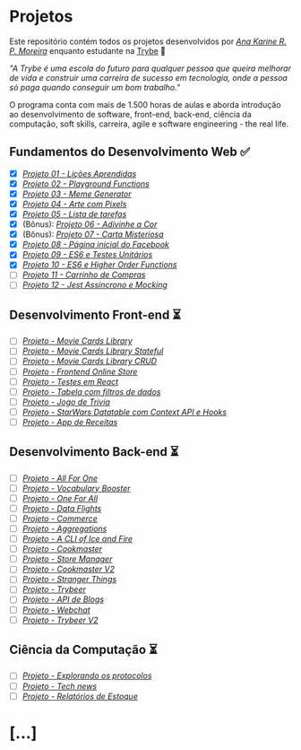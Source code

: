 # Projetos

Este repositório contém todos os projetos desenvolvidos por _[Ana Karine R. P. Moreira](https://www.linkedin.com/in/moreirakarine/)_ enquanto estudante na [Trybe](https://www.betrybe.com/) :rocket:

_"A Trybe é uma escola do futuro para qualquer pessoa que queira melhorar de vida e construir uma carreira de sucesso em tecnologia, onde a pessoa só paga quando conseguir um bom trabalho."_

O programa conta com mais de 1.500 horas de aulas e aborda introdução ao desenvolvimento de software, front-end, back-end, ciência da computação, soft skills, carreira, agile e software engineering - the real life.

## Fundamentos do Desenvolvimento Web :white_check_mark:

- [x] _[Projeto 01 - Lições Aprendidas](https://github.com/ana-karine/trybe-projects/tree/master/intro-dev-web/p1_lessons-learned)_
- [x] _[Projeto 02 - Playground Functions](https://github.com/ana-karine/trybe-projects/tree/master/intro-dev-web/p2_playground-functions)_
- [x] _[Projeto 03 - Meme Generator](https://github.com/ana-karine/trybe-projects/tree/master/intro-dev-web/p3_meme-generator)_
- [x] _[Projeto 04 - Arte com Pixels](https://github.com/ana-karine/trybe-projects/tree/master/intro-dev-web/p4_pixels-art)_
- [x] _[Projeto 05 - Lista de tarefas](https://github.com/ana-karine/trybe-projects/tree/master/intro-dev-web/p5_todo-list)_
- [x]  (Bônus): _[Projeto 06 - Adivinhe a Cor](https://github.com/ana-karine/trybe-projects/tree/master/intro-dev-web/p6_color-guess)_
- [x]  (Bônus): _[Projeto 07 - Carta Misteriosa](https://github.com/ana-karine/trybe-projects/tree/master/intro-dev-web/p7_mistery-letter)_
- [x] _[Projeto 08 - Página inicial do Facebook](https://github.com/ana-karine/trybe-projects/tree/master/intro-dev-web/p8_facebook)_
- [x] _[Projeto 09 - ES6 e Testes Unitários](https://github.com/ana-karine/trybe-projects/tree/master/intro-dev-web/p9_unit-tests)_
- [x] _[Projeto 10 - ES6 e Higher Order Functions](https://github.com/ana-karine/trybe-projects/tree/master/intro-dev-web/p10_zoo)_
- [ ] _[Projeto 11 - Carrinho de Compras]()_
- [ ] _[Projeto 12 - Jest Assíncrono e Mocking]()_

## Desenvolvimento Front-end :hourglass_flowing_sand:

- [ ] _[Projeto - Movie Cards Library]()_
- [ ] _[Projeto - Movie Cards Library Stateful]()_
- [ ] _[Projeto - Movie Cards Library CRUD]()_
- [ ] _[Projeto - Frontend Online Store]()_
- [ ] _[Projeto - Testes em React]()_
- [ ] _[Projeto - Tabela com filtros de dados]()_
- [ ] _[Projeto - Jogo de Trivia]()_
- [ ]  _[Projeto - StarWars Datatable com Context API e Hooks]()_
- [ ] _[Projeto - App de Receitas]()_

## Desenvolvimento Back-end :hourglass_flowing_sand:

- [ ] _[Projeto - All For One]()_
- [ ] _[Projeto - Vocabulary Booster]()_
- [ ] _[Projeto - One For All]()_
- [ ] _[Projeto - Data Flights]()_
- [ ] _[Projeto - Commerce]()_
- [ ] _[Projeto - Aggregations]()_
- [ ] _[Projeto - A CLI of Ice and Fire]()_
- [ ] _[Projeto - Cookmaster]()_
- [ ] _[Projeto - Store Manager]()_
- [ ] _[Projeto - Cookmaster V2]()_
- [ ] _[Projeto - Stranger Things]()_
- [ ] _[Projeto - Trybeer]()_
- [ ] _[Projeto - API de Blogs]()_
- [ ] _[Projeto - Webchat]()_
- [ ] _[Projeto - Trybeer V2]()_

## Ciência da Computação :hourglass_flowing_sand:

- [ ] _[Projeto - Explorando os protocolos]()_
- [ ] _[Projeto - Tech news]()_
- [ ] _[Projeto - Relatórios de Estoque]()_

# [...]
